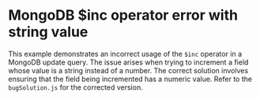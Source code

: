 # MongoDB $inc operator error with string value

This example demonstrates an incorrect usage of the `$inc` operator in a MongoDB update query.  The issue arises when trying to increment a field whose value is a string instead of a number.  The correct solution involves ensuring that the field being incremented has a numeric value.  Refer to the `bugSolution.js` for the corrected version.
